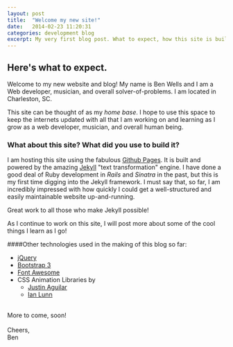 ```yaml
---
layout: post
title:  "Welcome my new site!"
date:   2014-02-23 11:20:31
categories: development blog
excerpt: My very first blog post. What to expect, how this site is built, and a little about me.
---
```

## Here's what to expect.


Welcome to my new website and blog!  My name is Ben Wells and I am a Web developer, musician, and overall solver-of-problems. I am located in Charleston, SC. 


This site can be thought of as my _home base_. I hope to use this space to keep the internets updated with all that I am working on and learning as I grow as a web developer, musician, and overall human being.


### What about this site? What did you use to build it?


I am hosting this site using the fabulous [Github Pages][gpages]. It is built and powered by the amazing [Jekyll][jk] "text transformation" engine. I have done a good deal of Ruby development in _Rails_ and _Sinatra_ in the past, but this is my first time digging into the Jekyll framework. I must say that, so far, I am incredibly impressed with how quickly I could get a well-structured and easily maintainable website up-and-running. 

Great work to all those who make Jekyll possible!

As I continue to work on this site, I will post more about some of the cool things I learn as I go!

####Other technologies used in the making of this blog so far:

* [jQuery][jq]
* [Bootstrap 3][bootstrap]
* [Font Awesome][fontawesome]
* CSS Animation Libraries by
  - [Justin Aguilar][justinaguilar]
  - [Ian Lunn][ianlunn]
  
<br>
More to come, soon!<br><br>
Cheers,<br>
Ben

[justinaguilar]: http://www.justinaguilar.com/animations/
[ianlunn]:https://github.com/IanLunn/Hover
[jq]:https://github.com/jquery/jquery
[bootstrap]:http://www.getbootstrap.com/
[fontawesome]:http://fortawesome.github.io/Font-Awesome/
[gpages]:http://pages.github.com/
[jk]:http://jekyllrb.com/